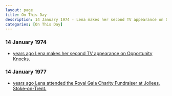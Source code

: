 ```yaml
---
layout: page
title: On This Day
description: 14 January 1974 - Lena makes her second TV appearance on Opportunity Knocks. 14 January 1977 - Lena attended the Royal Gala Charity Fundraiser at Jollees, Stoke-on-Trent.
categories: [On This Day]
---
```


### 14 January 1974
* [<span id="age1"></span> years ago Lena makes her second TV appearance on Opportunity Knocks.](/thames%20television/opportunity%20knocks/1974/01/14/opportunity-knocks.html)

### 14 January 1977
* [<span id="age2"></span> years ago Lena attended the Royal Gala Charity Fundraiser at Jollees, Stoke-on-Trent.](/theatre/1977/01/14/royal-gala-charity-fundraiser.html)

<!-- Script for calculating number of years ago -->
<script>
var dob = '19740114';
var year = Number(dob.substr(0, 4));
var month = Number(dob.substr(4, 2)) - 1;
var day = Number(dob.substr(6, 2));
var today = new Date();
var age1 = today.getFullYear() - year;
if (today.getMonth() < month || (today.getMonth() == month && today.getDate() < day)) {
  age1--;
}
document.getElementById("age1").innerHTML=age1;

var dob = '19770114';
var year = Number(dob.substr(0, 4));
var month = Number(dob.substr(4, 2)) - 1;
var day = Number(dob.substr(6, 2));
var today = new Date();
var age2 = today.getFullYear() - year;
if (today.getMonth() < month || (today.getMonth() == month && today.getDate() < day)) {
  age2--;
}
document.getElementById("age2").innerHTML=age2;
</script>

